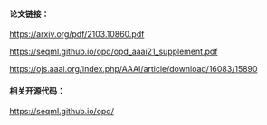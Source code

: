 #### 论文链接：

https://arxiv.org/pdf/2103.10860.pdf

https://seqml.github.io/opd/opd_aaai21_supplement.pdf

https://ojs.aaai.org/index.php/AAAI/article/download/16083/15890

#### 相关开源代码：

https://seqml.github.io/opd/

